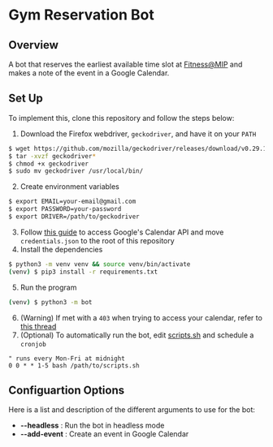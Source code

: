 # Gym Reservation Bot
## Overview
A bot that reserves the earliest available time slot at [Fitness@MIP](https://mcmasterinnovationpark.ca/fitness) and makes a note of the event in a Google Calendar. 
## Set Up
To implement this, clone this repository and follow the steps below:
1. Download the Firefox webdriver, `geckodriver`, and have it on your `PATH` 
```bash
$ wget https://github.com/mozilla/geckodriver/releases/download/v0.29.1/geckodriver-v0.29.1-linux64.tar.gz
$ tar -xvzf geckodriver*
$ chmod +x geckodriver
$ sudo mv geckodriver /usr/local/bin/
```
2. Create environment variables
```bash
$ export EMAIL=your-email@gmail.com
$ export PASSWORD=your-password
$ export DRIVER=/path/to/geckodriver
```
3. Follow [this guide](https://developers.google.com/calendar/api/quickstart/python?hl=en_GB) to access Google's Calendar API and move `credentials.json` to the root of this repository
4. Install the dependencies
```bash
$ python3 -m venv venv && source venv/bin/activate
(venv) $ pip3 install -r requirements.txt
```
5. Run the program
```bash
(venv) $ python3 -m bot
```
6. (Warning) If met with a `403` when trying to access your calendar, refer to [this thread](https://stackoverflow.com/questions/65756266/error-403-access-denied-the-developer-hasn-t-given-you-access-to-this-app-despi) 
7. (Optional) To automatically run the bot, edit [scripts.sh](scripts.sh) and schedule a `cronjob`
```vim
" runs every Mon-Fri at midnight
0 0 * * 1-5 bash /path/to/scripts.sh
```
## Configuartion Options
Here is a list and description of the different arguments to use for the bot:
* **--headless** : Run the bot in headless mode
* **--add-event** : Create an event in Google Calendar
